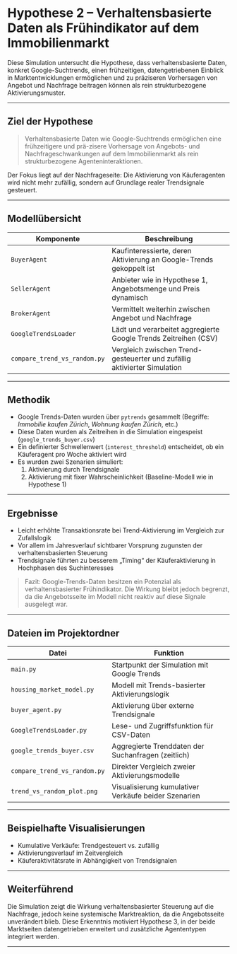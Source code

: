 # Hypothese 2 – Verhaltensbasierte Daten als Frühindikator auf dem Immobilienmarkt

Diese Simulation untersucht die Hypothese, dass verhaltensbasierte Daten, konkret Google-Suchtrends, einen frühzeitigen, datengetriebenen Einblick in Marktentwicklungen ermöglichen und zu präziseren Vorhersagen von Angebot und Nachfrage beitragen können als rein strukturbezogene Aktivierungsmuster.

---

## Ziel der Hypothese

> Verhaltensbasierte Daten wie Google-Suchtrends ermöglichen eine frühzeitigere und prä-zisere Vorhersage von Angebots- und Nachfrageschwankungen auf dem Immobilienmarkt als rein strukturbezogene Agenteninteraktionen.

Der Fokus liegt auf der Nachfrageseite: Die Aktivierung von Käuferagenten wird nicht mehr zufällig, sondern auf Grundlage realer Trendsignale gesteuert.

---

## Modellübersicht

| Komponente         | Beschreibung                                                                 |
|---------------------|-----------------------------------------------------------------------------|
| `BuyerAgent`        | Kaufinteressierte, deren Aktivierung an Google-Trends gekoppelt ist         |
| `SellerAgent`       | Anbieter wie in Hypothese 1, Angebotsmenge und Preis dynamisch               |
| `BrokerAgent`       | Vermittelt weiterhin zwischen Angebot und Nachfrage                          |
| `GoogleTrendsLoader`| Lädt und verarbeitet aggregierte Google Trends Zeitreihen (CSV)              |
| `compare_trend_vs_random.py` | Vergleich zwischen Trend-gesteuerter und zufällig aktivierter Simulation |

---

## Methodik

- Google Trends-Daten wurden über `pytrends` gesammelt (Begriffe: *Immobilie kaufen Zürich*, *Wohnung kaufen Zürich*, etc.)
- Diese Daten wurden als Zeitreihen in die Simulation eingespeist (`google_trends_buyer.csv`)
- Ein definierter Schwellenwert (`interest_threshold`) entscheidet, ob ein Käuferagent pro Woche aktiviert wird
- Es wurden zwei Szenarien simuliert:
  1. Aktivierung durch Trendsignale
  2. Aktivierung mit fixer Wahrscheinlichkeit (Baseline-Modell wie in Hypothese 1)

---

## Ergebnisse

- Leicht erhöhte Transaktionsrate bei Trend-Aktivierung im Vergleich zur Zufallslogik
- Vor allem im Jahresverlauf sichtbarer Vorsprung zugunsten der verhaltensbasierten Steuerung
- Trendsignale führten zu besserem „Timing“ der Käuferaktivierung in Hochphasen des Suchinteresses

> Fazit: Google-Trends-Daten besitzen ein Potenzial als verhaltensbasierter Frühindikator. Die Wirkung bleibt jedoch begrenzt, da die Angebotsseite im Modell nicht reaktiv auf diese Signale ausgelegt war.

---

## Dateien im Projektordner

| Datei                          | Funktion                                               |
|--------------------------------|--------------------------------------------------------|
| `main.py`                      | Startpunkt der Simulation mit Google Trends            |
| `housing_market_model.py`      | Modell mit Trends-basierter Aktivierungslogik          |
| `buyer_agent.py`               | Aktivierung über externe Trendsignale                  |
| `GoogleTrendsLoader.py`        | Lese- und Zugriffsfunktion für CSV-Daten               |
| `google_trends_buyer.csv`      | Aggregierte Trenddaten der Suchanfragen (zeitlich)     |
| `compare_trend_vs_random.py`   | Direkter Vergleich zweier Aktivierungsmodelle          |
| `trend_vs_random_plot.png`     | Visualisierung kumulativer Verkäufe beider Szenarien   |

---

## Beispielhafte Visualisierungen

- Kumulative Verkäufe: Trendgesteuert vs. zufällig
- Aktivierungsverlauf im Zeitvergleich
- Käuferaktivitätsrate in Abhängigkeit von Trendsignalen

---

## Weiterführend

Die Simulation zeigt die Wirkung verhaltensbasierter Steuerung auf die Nachfrage, jedoch keine systemische Marktreaktion, da die Angebotsseite unverändert blieb. Diese Erkenntnis motiviert Hypothese 3, in der beide Marktseiten datengetrieben erweitert und zusätzliche Agententypen integriert werden.

---
